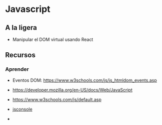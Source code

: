 # Javascript


## A la ligera
- Manipular el DOM virtual usando React


## Recursos

### Aprender

- Eventos DOM: https://www.w3schools.com/js/js_htmldom_events.asp
- https://developer.mozilla.org/en-US/docs/Web/JavaScript
- https://www.w3schools.com/js/default.asp

- [jsconsole](https://jsconsole.com/)
- 